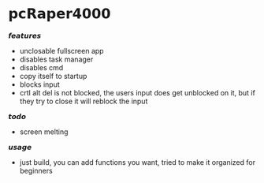 # 𝗽𝗰𝗥𝗮𝗽𝗲𝗿𝟰𝟬𝟬𝟬

𝙛𝙚𝙖𝙩𝙪𝙧𝙚𝙨
* unclosable fullscreen app
* disables task manager
* disables cmd
* copy itself to startup
* blocks input
* crtl alt del is not blocked, the users input does get unblocked on it, but if they try to close it will reblock the input

𝙩𝙤𝙙𝙤
* screen melting

𝙪𝙨𝙖𝙜𝙚
* just build, you can add functions you want, tried to make it organized for beginners
